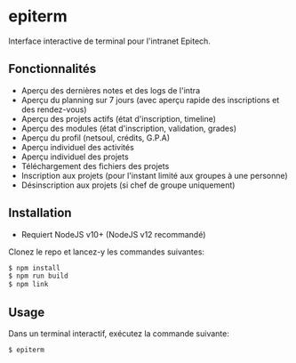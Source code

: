 # epiterm

Interface interactive de terminal pour l'intranet Epitech.

## Fonctionnalités
 * Aperçu des dernières notes et des logs de l'intra
 * Aperçu du planning sur 7 jours (avec aperçu rapide des inscriptions et des rendez-vous)
 * Aperçu des projets actifs (état d'inscription, timeline)
 * Aperçu des modules (état d'inscription, validation, grades)
 * Aperçu du profil (netsoul, crédits, G.P.A)
 * Aperçu individuel des activités
 * Aperçu individuel des projets
 * Téléchargement des fichiers des projets
 * Inscription aux projets (pour l'instant limité aux groupes à une personne)
 * Désinscription aux projets (si chef de groupe uniquement)

## Installation

* Requiert NodeJS v10+ (NodeJS v12 recommandé)

Clonez le repo et lancez-y les commandes suivantes:

```bash
$ npm install
$ npm run build
$ npm link
```

## Usage

Dans un terminal interactif, exécutez la commande suivante:

```
$ epiterm
```